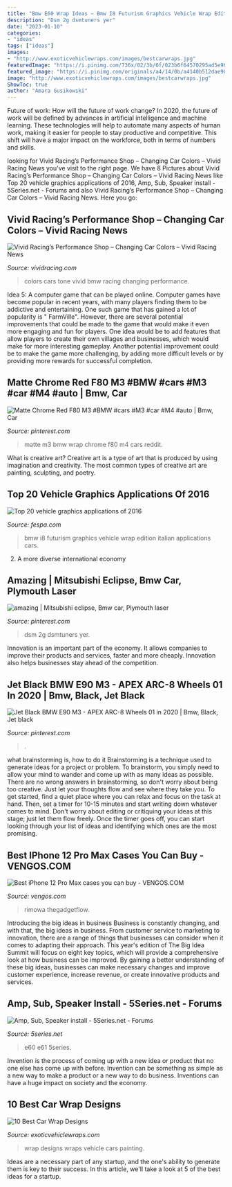 ```yaml
---
title: "Bmw E60 Wrap Ideas ~ Bmw I8 Futurism Graphics Vehicle Wrap Edition Italian Applications Cars"
description: "Dsm 2g dsmtuners yer"
date: "2023-01-10"
categories:
- "ideas"
tags: ["ideas"]
images:
- "http://www.exoticvehiclewraps.com/images/bestcarwraps.jpg"
featuredImage: "https://i.pinimg.com/736x/02/3b/6f/023b6f64570295ad5e96e10e3ffbe246.jpg"
featured_image: "https://i.pinimg.com/originals/a4/14/0b/a4140b512dae902e6bce8aabf02836b1.png"
image: "http://www.exoticvehiclewraps.com/images/bestcarwraps.jpg"
ShowToc: true
author: "Amara Gusikowski"
---
```



Future of work: How will the future of work change?
In 2020, the future of work will be defined by advances in artificial intelligence and machine learning. These technologies will help to automate many aspects of human work, making it easier for people to stay productive and competitive. This shift will have a major impact on the workforce, both in terms of numbers and skills.

	

		
looking for Vivid Racing’s Performance Shop – Changing Car Colors – Vivid Racing News you've visit to the right page. We have 8 Pictures about Vivid Racing’s Performance Shop – Changing Car Colors – Vivid Racing News like Top 20 vehicle graphics applications of 2016, Amp, Sub, Speaker install - 5Series.net - Forums and also Vivid Racing’s Performance Shop – Changing Car Colors – Vivid Racing News. Here you go:
		
    
## Vivid Racing’s Performance Shop – Changing Car Colors – Vivid Racing News

<img loading=lazy src="http://www.vividracing.com/forums/gallery/files/1/5/2/0/1/two-tone-bmw.jpg" onerror="this.onerror=null;this.src='https://tse3.mm.bing.net/th?id=OIP.pr_sredidoDI316YDHJeZQHaE7&amp;pid=15.1';" alt="Vivid Racing’s Performance Shop – Changing Car Colors – Vivid Racing News">

_Source: vividracing.com_

>colors cars tone vivid bmw racing changing performance. 

	

Idea 5: A computer game that can be played online.
Computer games have become popular in recent years, with many players finding them to be addictive and entertaining. One such game that has gained a lot of popularity is " FarmVille". However, there are several potential improvements that could be made to the game that would make it even more engaging and fun for players. One idea would be to add features that allow players to create their own villages and businesses, which would make for more interesting gameplay. Another potential improvement could be to make the game more challenging, by adding more difficult levels or by providing more rewards for successful completion.

    
## Matte Chrome Red F80 M3 #BMW #cars #M3 #car #M4 #auto | Bmw, Car

<img loading=lazy src="https://i.pinimg.com/originals/a4/14/0b/a4140b512dae902e6bce8aabf02836b1.png" onerror="this.onerror=null;this.src='https://tse2.mm.bing.net/th?id=OIP.d-d7eqR-ReiHInc76X1pSAHaGP&amp;pid=15.1';" alt="Matte Chrome Red F80 M3 #BMW #cars #M3 #car #M4 #auto | Bmw, Car">

_Source: pinterest.com_

>matte m3 bmw wrap chrome f80 m4 cars reddit. 

	

What is creative art?
Creative art is a type of art that is produced by using imagination and creativity. The most common types of creative art are painting, sculpting, and poetry.

    
## Top 20 Vehicle Graphics Applications Of 2016

<img loading=lazy src="https://www.fespa.com/getattachment/85a7011a-0cd7-42cc-8640-fae428440c4e/1" onerror="this.onerror=null;this.src='https://tse4.mm.bing.net/th?id=OIP.aOvkIf9IUWxfVf_MvVS9fgHaEK&amp;pid=15.1';" alt="Top 20 vehicle graphics applications of 2016">

_Source: fespa.com_

>bmw i8 futurism graphics vehicle wrap edition italian applications cars. 

	

2. A more diverse international economy 

    
## Amazing | Mitsubishi Eclipse, Bmw Car, Plymouth Laser

<img loading=lazy src="https://i.pinimg.com/736x/ec/6d/44/ec6d4457621c22a3710e9bddae4f3d82.jpg" onerror="this.onerror=null;this.src='https://tse1.mm.bing.net/th?id=OIP.qr7FdztPUVRpoHn33yU7YQHaFj&amp;pid=15.1';" alt="amazing | Mitsubishi eclipse, Bmw car, Plymouth laser">

_Source: pinterest.com_

>dsm 2g dsmtuners yer. 

	

Innovation is an important part of the economy. It allows companies to improve their products and services, faster and more cheaply. Innovation also helps businesses stay ahead of the competition. 

    
## Jet Black BMW E90 M3 - APEX ARC-8 Wheels 01 In 2020 | Bmw, Black, Jet Black

<img loading=lazy src="https://i.pinimg.com/736x/02/3b/6f/023b6f64570295ad5e96e10e3ffbe246.jpg" onerror="this.onerror=null;this.src='https://tse2.mm.bing.net/th?id=OIP._YegloNpIJPIxQ9YfI8D8gHaEo&amp;pid=15.1';" alt="Jet Black BMW E90 M3 - APEX ARC-8 Wheels 01 in 2020 | Bmw, Black, Jet black">

_Source: pinterest.com_

>. 

	

what brainstorming is, how to do it
Brainstorming is a technique used to generate ideas for a project or problem. To brainstorm, you simply need to allow your mind to wander and come up with as many ideas as possible. There are no wrong answers in brainstorming, so don't worry about being too creative. Just let your thoughts flow and see where they take you.
To get started, find a quiet place where you can relax and focus on the task at hand. Then, set a timer for 10-15 minutes and start writing down whatever comes to mind. Don't worry about editing or critiquing your ideas at this stage; just let them flow freely. Once the timer goes off, you can start looking through your list of ideas and identifying which ones are the most promising.

    
## Best IPhone 12 Pro Max Cases You Can Buy - VENGOS.COM

<img loading=lazy src="https://thegadgetflow.com/wp-content/uploads/2020/11/Best-iPhone-12-Pro-Max-cases-you-can-buy.jpg" onerror="this.onerror=null;this.src='https://tse3.mm.bing.net/th?id=OIP.CmGF9BBEehoJdUKySZeMkwHaEK&amp;pid=15.1';" alt="Best iPhone 12 Pro Max cases you can buy - VENGOS.COM">

_Source: vengos.com_

>rimowa thegadgetflow. 

	

Introducing the big ideas in business
Business is constantly changing, and with that, the big ideas in business. From customer service to marketing to innovation, there are a range of things that businesses can consider when it comes to adapting their approach. 
This year's edition of The Big Idea Summit will focus on eight key topics, which will provide a comprehensive look at how business can be improved. By gaining a better understanding of these big ideas, businesses can make necessary changes and improve customer experience, increase revenue, or create innovative products and services.

    
## Amp, Sub, Speaker Install - 5Series.net - Forums

<img loading=lazy src="https://5series.net/forums/attachments/e60-e61-parts-accessories-mods-22/117305d1297234417-amp-sub-speaker-install-4.jpg" onerror="this.onerror=null;this.src='https://tse4.mm.bing.net/th?id=OIP.uLaUYz6Fk_9Cmet2OqbPxgHaE9&amp;pid=15.1';" alt="Amp, Sub, Speaker install - 5Series.net - Forums">

_Source: 5series.net_

>e60 e61 5series. 

	

Invention is the process of coming up with a new idea or product that no one else has come up with before. Invention can be something as simple as a new way to make a product or a new way to do business. Inventions can have a huge impact on society and the economy.

    
## 10 Best Car Wrap Designs

<img loading=lazy src="http://www.exoticvehiclewraps.com/images/bestcarwraps.jpg" onerror="this.onerror=null;this.src='https://tse4.mm.bing.net/th?id=OIP.RPZSm2ZhK5Sr3W-7ivsnVwHaDl&amp;pid=15.1';" alt="10 Best Car Wrap Designs">

_Source: exoticvehiclewraps.com_

>wrap designs wraps vehicle cars painting. 

	

Ideas are a necessary part of any startup, and the one's ability to generate them is key to their success. In this article, we'll take a look at 5 of the best ideas for a startup.


